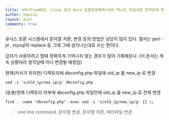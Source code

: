 ```yaml
---
title: 서버(FreeBSD, Linux 등의 Unix 호환운영체제)내의 텍스트 파일내용 한꺼번에 변경하기(문자열 치환, 변경)
author: Goosia
layout: post
comments: true
---
```


유닉스 호환 시스템에서 문자열 치환, 변경 등의 방법은 상당히 많이 있다.
필자는 perl -pi , mysql의 replace 등 그때 그때 생각나는대로 쓰는 편이다.

갑자기 사용하려고 할때 정확하게 기억나지 않는 경우가 많아 기록해둔다.
(이 문서는 계속 상황따라 생각날때 마다 변경될 예정임)

현재(커서가 위치한) 디렉토리에 dbconfig.php 파일에 old_ip 를 new_ip 로 변경

```sed -i 's/old_ip/new_ip/g' dbconfig.php```

(응용)현재 디렉토리 하부에 dbconfig.php 파일안에 old_ip 를 new_ip 로 전체 변경

```find . -name "dbconfig.php" -exec sed -i 's/old_ip/new_ip/g' {} \;```

<blockquote>one line command, 문자열 변경, 문자열 치환, 여러파일 변경</blockquote>